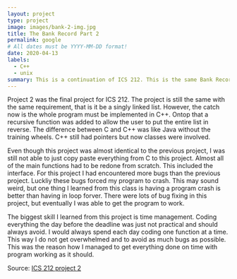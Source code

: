 ```yaml
---
layout: project
type: project
image: images/bank-2-img.jpg
title: The Bank Record Part 2
permalink: google
# All dates must be YYYY-MM-DD format!
date: 2020-04-13
labels:
  - C++
  - unix
summary: This is a continuation of ICS 212. This is the same Bank Record project as in project 1. But this time in C++ with additional functions/features added and new requirements.
---
```


Project 2 was the final project for ICS 212. The project is still the same with the same requirement, that is it be a singly linked list. However, the catch now is the whole program must be implemented in C++. Ontop that a recursive function was added to allow the user to put the entire list in reverse. The difference between C and C++ was like Java without the training wheels. C++ still had pointers but now classes were involved. 

Even though this project was almost identical to the previous project, I was still not able to just copy paste everything from C to this project. Almost all of the main functions had to be redone from scratch. This included the interface. For this project I had encountered more bugs than the previous project. Luckliy these bugs forced my program to crash. This may sound weird, but one thing I learned from this class is having a program crash is better than having in loop forver. There were lots of bug fixing in this project, but eventually I was able to get the program to work.

The biggest skill I learned from this project is time management. Coding everything the day before the deadline was just not practical and should always avoid. I would always spend each day coding one function at a time. This way I do not get overwhelmed and to avoid as much bugs as possible. This was the reason how I managed to get everything done on time with program working as it should.

Source: <a href="https://github.com/buccatm/ICS212-Project-2"><i class="large github icon "></i>ICS 212 project 2</a>
